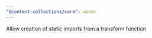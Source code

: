 ```yaml
---
"@content-collections/core": minor
---
```


Allow creation of static imports from a transform function
